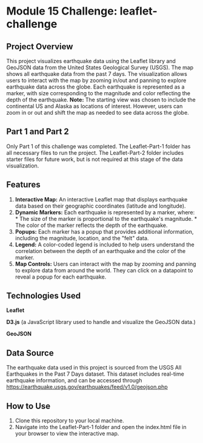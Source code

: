 # Module 15 Challenge: leaflet-challenge

## Project Overview
This project visualizes earthquake data using the Leaflet library and GeoJSON data from the United States Geological Survey (USGS). The map shows all earthquake data from the past 7 days. The visualization allows users to interact with the map by zooming in/out and panning to explore earthquake data across the globe. Each earthquake is represented as a marker, with size corresponding to the magnitude and color reflecting the depth of the earthquake. **Note:** The starting view was chosen to include the continental US and Alaska as locations of interest. However, users can zoom in or out and shift the map as needed to see data across the globe.

## Part 1 and Part 2
Only Part 1 of this challenge was completed. The Leaflet-Part-1 folder has all necessary files to run the project. The Leaflet-Part-2 folder includes starter files for future work, but is not required at this stage of the data visualization.

## Features
1. **Interactive Map:** An interactive Leaflet map that displays earthquake data based on their geographic coordinates (latitude and longitude).
2.  **Dynamic Markers:** Each earthquake is represented by a marker, where:
        *  The size of the marker is proportional to the earthquake's magnitude.
        * The color of the marker reflects the depth of the earthquake.
3.  **Popups:** Each marker has a popup that provides additional information, including the magnitude, location, and the "felt" data.
4.  **Legend:** A color-coded legend is included to help users understand the correlation between the depth of an earthquake and the color of the marker.
5.  **Map Controls:** Users can interact with the map by zooming and panning to explore data from around the world. They can click on a datapoint to reveal a popup for each earthquake.

## Technologies Used
 **Leaflet**
 
 **D3.js** (a JavaScript library used to handle and visualize the GeoJSON data.)
 
 **GeoJSON**

## Data Source
The earthquake data used in this project is sourced from the USGS All Earthquakes in the Past 7 Days dataset. This dataset includes real-time earthquake information, and can be accessed through https://earthquake.usgs.gov/earthquakes/feed/v1.0/geojson.php

## How to Use
1. Clone this repository to your local machine.
2. Navigate into the Leaflet-Part-1 folder and open the index.html file in your browser to view the interactive map. 
